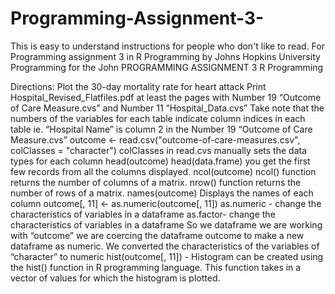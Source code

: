 # Programming-Assignment-3-
This is easy to understand instructions for people who don't like to read.   For Programming assignment 3 in R Programming by Johns Hopkins University Programming for the John
PROGRAMMING ASSIGNMENT 3
R Programming


Directions:
  Plot the 30-day mortality rate for heart attack
Print Hospital_Revised_Flatfiles.pdf at least the pages with Number 19 “Outcome of Care Measure.cvs” and Number 11 “Hospital_Data.cvs”
Take note that the numbers of the variables for each table indicate column indices in each table ie.  “Hospital Name” is column 2 in the Number 19 “Outcome of Care Measure.cvs” 
outcome <- read.csv("outcome-of-care-measures.csv", colClasses = "character")
colClasses in read.cvs manually sets the data types for each column
head(outcome) 
head(data.frame) you get the first few records from all the columns displayed.
ncol(outcome)
ncol() function returns the number of columns of a matrix. 
nrow() function returns the number of rows of a matrix.
names(outcome)
Displays the names of each column
outcome[, 11] <- as.numeric(outcome[, 11])
as.numeric - change the characteristics of variables in a dataframe
as.factor- change the characteristics of variables in a dataframe
So we dataframe we are working with “outcome” we are coercing the dataframe outcome to make a new dataframe as numeric.   We converted the characteristics of the variables of “character” to numeric
hist(outcome[, 11]) - Histogram can be created using the hist() function in R programming language. This function takes in a vector of values for which the histogram is plotted.
